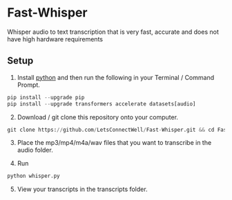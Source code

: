 # Fast-Whisper
Whisper audio to text transcription that is very fast, accurate and does not have high hardware requirements

## Setup 

1. Install [python](https://www.python.org/) and then run the following in your Terminal / Command Prompt.
``` python
pip install --upgrade pip
pip install --upgrade transformers accelerate datasets[audio]
```

2. Download / git clone this repository onto your computer.
``` python
git clone https://github.com/LetsConnectWell/Fast-Whisper.git && cd Fast-Whisper
```
3. Place the mp3/mp4/m4a/wav files that you want to transcribe in the audio folder.

4. Run
``` python
python whisper.py
```
5. View your transcripts in the transcripts folder.
